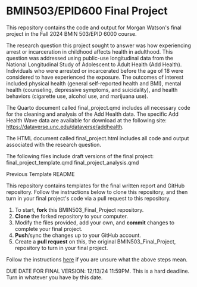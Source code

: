 # BMIN503/EPID600 Final Project

This repository contains the code and output for Morgan Watson's final project in the Fall 2024 BMIN 503/EPID 6000 course. 

The research question this project sought to answer was how experiencing arrest or incarceration in childhood affects health in adulthood. This question was addressed using public-use longitudinal data from the National Longitudinal Study of Adolescent to Adult Health (Add Health). Individuals who were arrested or incarcerated before the age of 18 were considered to have experienced the exposure. The outcomes of interest included physical health (general self-reported health and BMI), mental health (counseling, depressive symptoms, and suicidality), and health behaviors (cigarette use, alcohol use, and marijuana use).

The Quarto document called final_project.qmd includes all necessary code for the cleaning and analysis of the Add Health data. The specific Add Health Wave data are available for download at the following site: https://dataverse.unc.edu/dataverse/addhealth.

The HTML document called final_project.html includes all code and output associated with the research question.

The following files include draft versions of the final project:
  final_project_template.qmd
  final_project_analysis.qmd
  
  

Previous Template README

This repository contains templates for the final written report and GitHub repository. Follow the instructions below to clone this repository, and then turn in your final project's code via a pull request to this repository.

1. To start, **fork** this BMIN503_Final_Project repository.
1. **Clone** the forked repository to your computer.
1. Modify the files provided, add your own, and **commit** changes to complete your final project.
1. **Push**/sync the changes up to your GitHub account.
1. Create a **pull request** on this, the original BMIN503_Final_Project, repository to turn in your final project.


Follow the instructions [here][forking] if you are unsure what the above steps mean.

DUE DATE FOR FINAL VERSION: 12/13/24 11:59PM. This is a hard deadline. Turn in whatever you have by this date.


<!-- Links -->
[forking]: https://guides.github.com/activities/forking/

